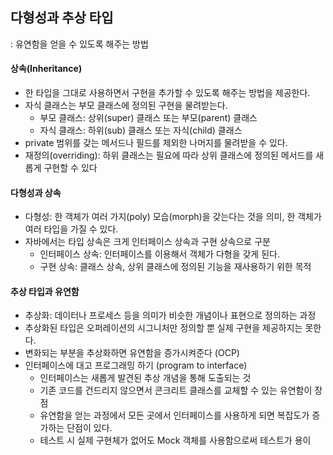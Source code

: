 ## 다형성과 추상 타입
: 유연함을 얻을 수 있도록 해주는 방법

#### 상속(Inheritance)
- 한 타입을 그대로 사용하면서 구현을 추가할 수 있도록 해주는 방법을 제공한다.
- 자식 클래스는 부모 클래스에 정의된 구현을 물려받는다.
    - 부모 클래스: 상위(super) 클래스 또는 부모(parent) 클래스
    - 자식 클래스: 하위(sub) 클래스 또는 자식(child) 클래스
- private 범위를 갖는 메서드나 필드를 제외한 나머지를 물려받을 수 있다.
- 재정의(overriding): 하위 클래스는 필요에 따라 상위 클래스에 정의된 메서드를 새롭게 구현할 수 있다 

#### 다형성과 상속
- 다형성: 한 객체가 여러 가지(poly) 모습(morph)을 갖는다는 것을 의미, 한 객체가 여러 타입을 가질 수 있다.
- 자바에서는 타입 상속은 크게 인터페이스 상속과 구현 상속으로 구분
    - 인터페이스 상속: 인터페이스를 이용해서 객체가 다형을 갖게 된다.
    - 구현 상속: 클래스 상속, 상위 클래스에 정의된 기능을 재사용하기 위한 목적
    
#### 추상 타입과 유연함
- 추상화: 데이터나 프로세스 등을 의미가 비슷한 개념이나 표현으로 정의하는 과정
- 추상화된 타입은 오퍼레이션의 시그니처만 정의할 뿐 실제 구현을 제공하지는 못한다.
- 변화되는 부분을 추상화하면 유연함을 증가시켜준다 (OCP)
- 인터페이스에 대고 프로그래밍 하기 (program to interface)
    - 인터페이스는 새롭게 발견된 추상 개념을 통해 도출되는 것
    - 기존 코드를 건드리지 않으면서 콘크리트 클래스를 교체할 수 있는 유연함이 장점
    - 유연함을 얻는 과정에서 모든 곳에서 인터페이스를 사용하게 되면 복잡도가 증가하는 단점이 있다.
    - 테스트 시 실제 구현체가 없어도 Mock 객체를 사용함으로써 테스트가 용이
